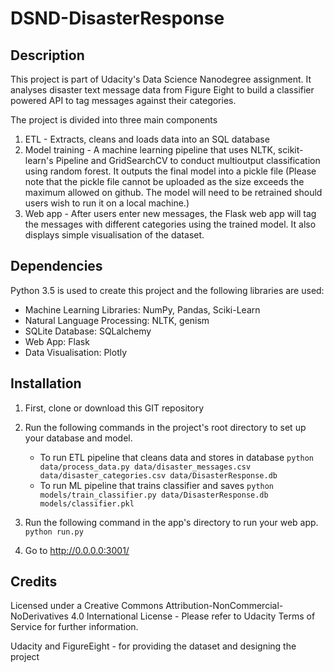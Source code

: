 # DSND-DisasterResponse

## Description
This project is part of Udacity's Data Science Nanodegree assignment. It analyses disaster text message data from Figure Eight to build a classifier powered API to tag messages against their categories. 

The project is divided into three main components
1. ETL - Extracts, cleans and loads data into an SQL database
2. Model training - A machine learning pipeline that uses NLTK, scikit-learn's Pipeline and GridSearchCV to conduct multioutput classification using random forest. It outputs the final model into a pickle file (Please note that the pickle file cannot be uploaded as the size exceeds the maximum allowed on github. The model will need to be retrained should users wish to run it on a local machine.)
3. Web app - After users enter new messages, the Flask web app will tag the messages with different categories using the trained model. It also displays simple visualisation of the dataset.

## Dependencies
Python 3.5 is used to create this project and the following libraries are used:
- Machine Learning Libraries: NumPy, Pandas, Sciki-Learn
- Natural Language Processing: NLTK, genism
- SQLite Database: SQLalchemy
- Web App: Flask
- Data Visualisation: Plotly

## Installation

1. First, clone or download this GIT repository

2. Run the following commands in the project's root directory to set up your database and model.

    - To run ETL pipeline that cleans data and stores in database
        `python data/process_data.py data/disaster_messages.csv data/disaster_categories.csv data/DisasterResponse.db`
    - To run ML pipeline that trains classifier and saves
        `python models/train_classifier.py data/DisasterResponse.db models/classifier.pkl`

3. Run the following command in the app's directory to run your web app.
    `python run.py`

4. Go to http://0.0.0.0:3001/

## Credits
Licensed under a Creative Commons Attribution-NonCommercial-NoDerivatives 4.0 International License - Please refer to Udacity Terms of Service for further information.

Udacity and FigureEight - for providing the dataset and designing the project
